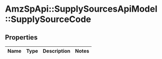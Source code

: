 # AmzSpApi::SupplySourcesApiModel::SupplySourceCode

## Properties
Name | Type | Description | Notes
------------ | ------------- | ------------- | -------------

